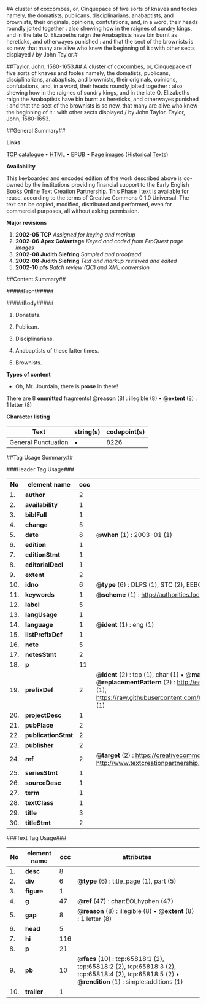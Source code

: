 #A cluster of coxcombes, or, Cinquepace of five sorts of knaves and fooles namely, the domatists, publicans, disciplinarians, anabaptists, and brownists, their originals, opinions, confutations, and, in a word, their heads roundly jolted together : also shewing how in the raignes of sundry kings, and in the late Q. Elizabeths raign the Anabaptists have bin burnt as hereticks, and otherwayes punished : and that the sect of the brownists is so new, that many are alive who knew the beginning of it : with other sects displayed / by John Taylor.#

##Taylor, John, 1580-1653.##
A cluster of coxcombes, or, Cinquepace of five sorts of knaves and fooles namely, the domatists, publicans, disciplinarians, anabaptists, and brownists, their originals, opinions, confutations, and, in a word, their heads roundly jolted together : also shewing how in the raignes of sundry kings, and in the late Q. Elizabeths raign the Anabaptists have bin burnt as hereticks, and otherwayes punished : and that the sect of the brownists is so new, that many are alive who knew the beginning of it : with other sects displayed / by John Taylor.
Taylor, John, 1580-1653.

##General Summary##

**Links**

[TCP catalogue](http://www.ota.ox.ac.uk/tcp/)  • 
[HTML](http://tei.it.ox.ac.uk/tcp/Texts-HTML/free/A64/A64161.html)  • 
[EPUB](http://tei.it.ox.ac.uk/tcp/Texts-EPUB/free/A64/A64161.epub) • 
[Page images (Historical Texts)](https://data.historicaltexts.jisc.ac.uk/view?pubId=eebo-12689105e&pageId=eebo-12689105e-65818-1)

**Availability**

This keyboarded and encoded edition of the
	       work described above is co-owned by the institutions
	       providing financial support to the Early English Books
	       Online Text Creation Partnership. This Phase I text is
	       available for reuse, according to the terms of Creative
	       Commons 0 1.0 Universal. The text can be copied,
	       modified, distributed and performed, even for
	       commercial purposes, all without asking permission.

**Major revisions**

1. __2002-05__ __TCP__ *Assigned for keying and markup*
1. __2002-06__ __Apex CoVantage__ *Keyed and coded from ProQuest page images*
1. __2002-08__ __Judith Siefring__ *Sampled and proofread*
1. __2002-08__ __Judith Siefring__ *Text and markup reviewed and edited*
1. __2002-10__ __pfs__ *Batch review (QC) and XML conversion*

##Content Summary##

#####Front#####

#####Body#####

1. Donatists.

1. Publican.

1. Disciplinarians.

1. Anabaptists of these latter times.

1. Brownists.

**Types of content**

  * Oh, Mr. Jourdain, there is **prose** in there!

There are 8 **ommitted** fragments! 
 @__reason__ (8) : illegible (8)  •  @__extent__ (8) : 1 letter (8)

**Character listing**


|Text|string(s)|codepoint(s)|
|---|---|---|
|General Punctuation|•|8226|

##Tag Usage Summary##

###Header Tag Usage###

|No|element name|occ|attributes|
|---|---|---|---|
|1.|__author__|2||
|2.|__availability__|1||
|3.|__biblFull__|1||
|4.|__change__|5||
|5.|__date__|8| @__when__ (1) : 2003-01 (1)|
|6.|__edition__|1||
|7.|__editionStmt__|1||
|8.|__editorialDecl__|1||
|9.|__extent__|2||
|10.|__idno__|6| @__type__ (6) : DLPS (1), STC (2), EEBO-CITATION (1), OCLC (1), VID (1)|
|11.|__keywords__|1| @__scheme__ (1) : http://authorities.loc.gov/ (1)|
|12.|__label__|5||
|13.|__langUsage__|1||
|14.|__language__|1| @__ident__ (1) : eng (1)|
|15.|__listPrefixDef__|1||
|16.|__note__|5||
|17.|__notesStmt__|2||
|18.|__p__|11||
|19.|__prefixDef__|2| @__ident__ (2) : tcp (1), char (1)  •  @__matchPattern__ (2) : ([0-9\-]+):([0-9IVX]+) (1), (.+) (1)  •  @__replacementPattern__ (2) : http://eebo.chadwyck.com/downloadtiff?vid=$1&page=$2 (1), https://raw.githubusercontent.com/textcreationpartnership/Texts/master/tcpchars.xml#$1 (1)|
|20.|__projectDesc__|1||
|21.|__pubPlace__|2||
|22.|__publicationStmt__|2||
|23.|__publisher__|2||
|24.|__ref__|2| @__target__ (2) : https://creativecommons.org/publicdomain/zero/1.0/ (1), http://www.textcreationpartnership.org/docs/. (1)|
|25.|__seriesStmt__|1||
|26.|__sourceDesc__|1||
|27.|__term__|1||
|28.|__textClass__|1||
|29.|__title__|3||
|30.|__titleStmt__|2||


###Text Tag Usage###

|No|element name|occ|attributes|
|---|---|---|---|
|1.|__desc__|8||
|2.|__div__|6| @__type__ (6) : title_page (1), part (5)|
|3.|__figure__|1||
|4.|__g__|47| @__ref__ (47) : char:EOLhyphen (47)|
|5.|__gap__|8| @__reason__ (8) : illegible (8)  •  @__extent__ (8) : 1 letter (8)|
|6.|__head__|5||
|7.|__hi__|116||
|8.|__p__|21||
|9.|__pb__|10| @__facs__ (10) : tcp:65818:1 (2), tcp:65818:2 (2), tcp:65818:3 (2), tcp:65818:4 (2), tcp:65818:5 (2)  •  @__rendition__ (1) : simple:additions (1)|
|10.|__trailer__|1||
